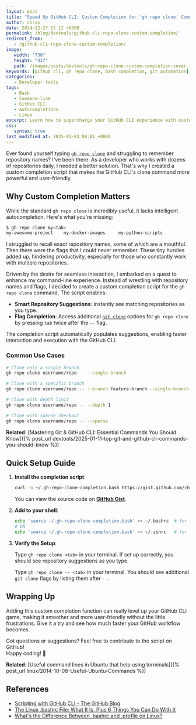 ```yaml
---
layout: post
title: "Speed Up GitHub CLI: Custom Completion for 'gh repo clone' Command"
author: chris
date: 2024-12-27 15:12 +0800
permalink: /blog/devtools/github-cli-repo-clone-custom-completion/
redirect_from:
   - /github-cli-repo-clone-custom-completion/
image:
   width: "730"
   height: "417"
   path: /images/posts/devtools/gh-repo-clone-custom-completion-cover.jpg
keywords: [github cli, gh repo clone, bash completion, git automation]
categories:
   - Developer tools
tags:
   - Bash
   - Command-line
   - GitHub CLI
   - Autocompletions
   - Linux
excerpt: Learn how to supercharge your GitHub CLI experience with custom bash completion for the 'gh repo clone' command. Includes step-by-step setup and practical examples.
css:
   syntax: true
last_modified_at: 2025-01-03 08:01 +0800
---
```


Ever found yourself typing [`gh repo clone`](https://cli.github.com/manual/gh_repo_clone) and struggling to remember repository names? I've been there. As a developer who works with dozens of repositories daily, I needed a better solution. That's why I created a custom completion script that makes the GitHub CLI's clone command more powerful and user-friendly.

## Why Custom Completion Matters

While the standard `gh repo clone` is incredibly useful, it lacks intelligent autocompletion. Here's what you're missing:

```bash
$ gh repo clone my<tab>
my-awesome-project    my-docker-images     my-python-scripts
```

I struggled to recall exact repository names, some of which are a mouthful. Then there were the flags that I could never remember. These tiny hurdles added up, hindering productivity, especially for those who constantly work with multiple repositories.

Driven by the desire for seamless interaction, I embarked on a quest to enhance my command-line experience. Instead of wrestling with repository names and flags, I decided to create a custom completion script for the `gh repo clone` command. The script enables:

- **Smart Repository Suggestions**: Instantly see matching repositories as you type.
- **Flag Completion**: Access additional [`git clone`](https://git-scm.com/docs/git-clone) options for `gh repo clone` by pressing `tab` twice after the `--` flag.

The completion script automatically populates suggestions, enabling faster interaction and execution with the GitHub CLI.

### Common Use Cases

```bash
# Clone only a single branch
gh repo clone username/repo -- --single-branch

# Clone with a specific branch
gh repo clone username/repo -- --branch feature-branch --single-branch

# Clone with depth limit
gh repo clone username/repo -- --depth 1

# Clone with sparse checkout
gh repo clone username/repo -- --sparse
```

**Related**: [Mastering Git & GitHub CLI: Essential Commands You Should Know]({% post_url devtools/2025-01-11-top-git-and-github-cli-commands-you-should-know %})

## Quick Setup Guide

1. **Install the completion script**:

   ```bash
   curl -o ~/.gh-repo-clone-completion.bash https://gist.github.com/chriskyfung/50039cb2a9b586047adc2726085c6280/raw/.bash_profile
   ```

   You can view the source code on **[GitHub Gist](https://gist.github.com/chriskyfung/50039cb2a9b586047adc2726085c6280)**.

2. **Add to your shell**:

   ```bash
   echo 'source ~/.gh-repo-clone-completion.bash' >> ~/.bashrc  # for bash
   # OR
   echo 'source ~/.gh-repo-clone-completion.bash' >> ~/.zshrc   # for zsh
   ```

3. **Verify the Setup**:

   Type `gh repo clone <tab>` in your terminal. If set up correctly, you should see repository suggestions as you type.

   Type `gh repo clone -- <tab>` in your terminal. You should see additional `git clone` flags by listing them after `--`.

## Wrapping Up

Adding this custom completion function can really level up your GitHub CLI game, making it smoother and more user-friendly without the little frustrations. Give it a try and see how much faster your GitHub workflow becomes.

Got questions or suggestions?
Feel free to contribute to the script on GitHub!  \
Happy coding! 🚀

**Related**: [Useful command lines in Ubuntu that help using terminals]({% post_url linux/2014-10-08-Useful-Ubuntu-Commands %})

## References

- [Scripting with GitHub CLI - The GitHub Blog](https://github.blog/engineering/engineering-principles/scripting-with-github-cli/)
- [The Linux .bashrc File: What It Is, Plus 6 Things You Can Do With It](https://www.howtogeek.com/the-linux-bashrc-file-explained/)
- [What's the Difference Between .bashrc and .profile on Linux?](https://www.howtogeek.com/830549/whats-the-difference-between-bashrc-and-profile-on-linux/)
